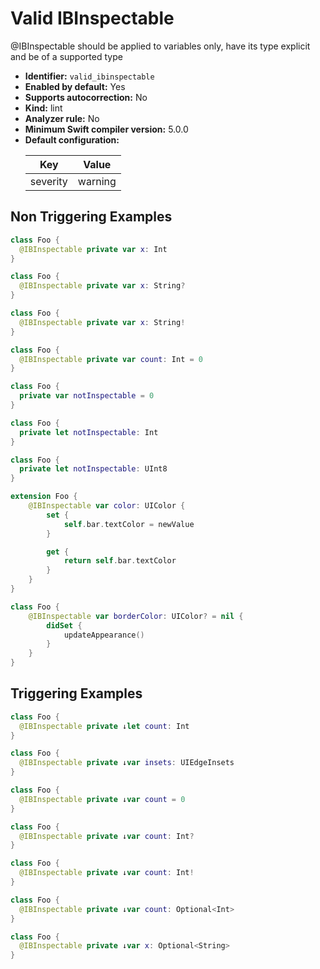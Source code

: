 # Valid IBInspectable

@IBInspectable should be applied to variables only, have its type explicit and be of a supported type

* **Identifier:** `valid_ibinspectable`
* **Enabled by default:** Yes
* **Supports autocorrection:** No
* **Kind:** lint
* **Analyzer rule:** No
* **Minimum Swift compiler version:** 5.0.0
* **Default configuration:**
  <table>
  <thead>
  <tr><th>Key</th><th>Value</th></tr>
  </thead>
  <tbody>
  <tr>
  <td>
  severity
  </td>
  <td>
  warning
  </td>
  </tr>
  </tbody>
  </table>

## Non Triggering Examples

```swift
class Foo {
  @IBInspectable private var x: Int
}
```

```swift
class Foo {
  @IBInspectable private var x: String?
}
```

```swift
class Foo {
  @IBInspectable private var x: String!
}
```

```swift
class Foo {
  @IBInspectable private var count: Int = 0
}
```

```swift
class Foo {
  private var notInspectable = 0
}
```

```swift
class Foo {
  private let notInspectable: Int
}
```

```swift
class Foo {
  private let notInspectable: UInt8
}
```

```swift
extension Foo {
    @IBInspectable var color: UIColor {
        set {
            self.bar.textColor = newValue
        }

        get {
            return self.bar.textColor
        }
    }
}
```

```swift
class Foo {
    @IBInspectable var borderColor: UIColor? = nil {
        didSet {
            updateAppearance()
        }
    }
}
```

## Triggering Examples

```swift
class Foo {
  @IBInspectable private ↓let count: Int
}
```

```swift
class Foo {
  @IBInspectable private ↓var insets: UIEdgeInsets
}
```

```swift
class Foo {
  @IBInspectable private ↓var count = 0
}
```

```swift
class Foo {
  @IBInspectable private ↓var count: Int?
}
```

```swift
class Foo {
  @IBInspectable private ↓var count: Int!
}
```

```swift
class Foo {
  @IBInspectable private ↓var count: Optional<Int>
}
```

```swift
class Foo {
  @IBInspectable private ↓var x: Optional<String>
}
```